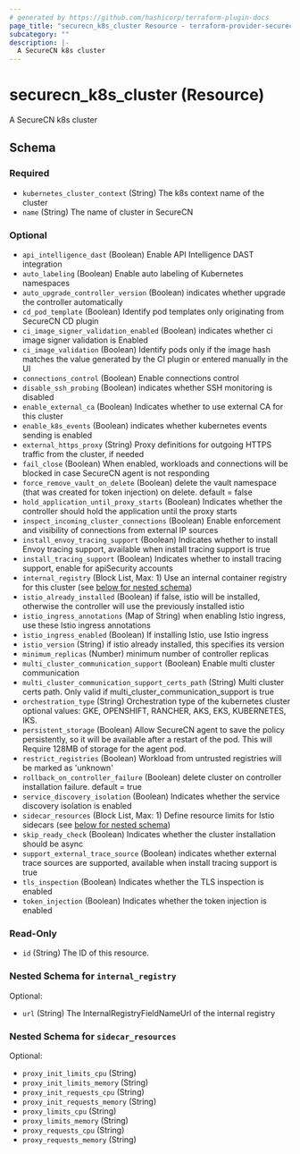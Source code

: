 ```yaml
---
# generated by https://github.com/hashicorp/terraform-plugin-docs
page_title: "securecn_k8s_cluster Resource - terraform-provider-securecn"
subcategory: ""
description: |-
  A SecureCN k8s cluster
---
```


# securecn_k8s_cluster (Resource)

A SecureCN k8s cluster



<!-- schema generated by tfplugindocs -->
## Schema

### Required

- `kubernetes_cluster_context` (String) The k8s context name of the cluster
- `name` (String) The name of cluster in SecureCN

### Optional

- `api_intelligence_dast` (Boolean) Enable API Intelligence DAST integration
- `auto_labeling` (Boolean) Enable auto labeling of Kubernetes namespaces
- `auto_upgrade_controller_version` (Boolean) indicates whether upgrade the controller automatically
- `cd_pod_template` (Boolean) Identify pod templates only originating from SecureCN CD plugin
- `ci_image_signer_validation_enabled` (Boolean) indicates whether ci image signer validation is Enabled
- `ci_image_validation` (Boolean) Identify pods only if the image hash matches the value generated by the CI plugin or entered manually in the UI
- `connections_control` (Boolean) Enable connections control
- `disable_ssh_probing` (Boolean) indicates whether SSH monitoring is disabled
- `enable_external_ca` (Boolean) Indicates whether to use external CA for this cluster
- `enable_k8s_events` (Boolean) indicates whether kubernetes events sending is enabled
- `external_https_proxy` (String) Proxy definitions for outgoing HTTPS traffic from the cluster, if needed
- `fail_close` (Boolean) When enabled, workloads and connections will be blocked in case SecureCN agent is not responding
- `force_remove_vault_on_delete` (Boolean) delete the vault namespace (that was created for token injection) on delete. default = false
- `hold_application_until_proxy_starts` (Boolean) Indicates whether the controller should hold the application until the proxy starts
- `inspect_incoming_cluster_connections` (Boolean) Enable enforcement and visibility of connections from external IP sources
- `install_envoy_tracing_support` (Boolean) Indicates whether to install Envoy tracing support, available when install tracing support is true
- `install_tracing_support` (Boolean) Indicates whether to install tracing support, enable for apiSecurity accounts
- `internal_registry` (Block List, Max: 1) Use an internal container registry for this cluster (see [below for nested schema](#nestedblock--internal_registry))
- `istio_already_installed` (Boolean) if false, istio will be installed, otherwise the controller will use the previously installed istio
- `istio_ingress_annotations` (Map of String) when enabling Istio ingress, use these Istio ingress annotations
- `istio_ingress_enabled` (Boolean) If installing Istio, use Istio ingress
- `istio_version` (String) if istio already installed, this specifies its version
- `minimum_replicas` (Number) minimum number of controller replicas
- `multi_cluster_communication_support` (Boolean) Enable multi cluster communication
- `multi_cluster_communication_support_certs_path` (String) Multi cluster certs path. Only valid if multi_cluster_communication_support is true
- `orchestration_type` (String) Orchestration type of the kubernetes cluster optional values: GKE, OPENSHIFT, RANCHER, AKS, EKS, KUBERNETES, IKS.
- `persistent_storage` (Boolean) Allow SecureCN agent to save the policy persistently, so it will be available after a restart of the pod. This will Require 128MB of storage for the agent pod.
- `restrict_registries` (Boolean) Workload from untrusted registries will be marked as 'unknown'
- `rollback_on_controller_failure` (Boolean) delete cluster on controller installation failure. default = true
- `service_discovery_isolation` (Boolean) Indicates whether the service discovery isolation is enabled
- `sidecar_resources` (Block List, Max: 1) Define resource limits for Istio sidecars (see [below for nested schema](#nestedblock--sidecar_resources))
- `skip_ready_check` (Boolean) Indicates whether the cluster installation should be async
- `support_external_trace_source` (Boolean) indicates whether external trace sources are supported, available when install tracing support is true
- `tls_inspection` (Boolean) Indicates whether the TLS inspection is enabled
- `token_injection` (Boolean) Indicates whether the token injection is enabled

### Read-Only

- `id` (String) The ID of this resource.

<a id="nestedblock--internal_registry"></a>
### Nested Schema for `internal_registry`

Optional:

- `url` (String) The InternalRegistryFieldNameUrl of the internal registry


<a id="nestedblock--sidecar_resources"></a>
### Nested Schema for `sidecar_resources`

Optional:

- `proxy_init_limits_cpu` (String)
- `proxy_init_limits_memory` (String)
- `proxy_init_requests_cpu` (String)
- `proxy_init_requests_memory` (String)
- `proxy_limits_cpu` (String)
- `proxy_limits_memory` (String)
- `proxy_requests_cpu` (String)
- `proxy_requests_memory` (String)


